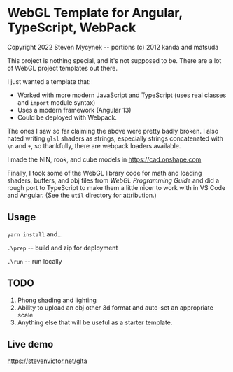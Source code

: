 # WebGL Template for Angular, TypeScript, WebPack

Copyright 2022 Steven Mycynek -- portions (c) 2012 kanda and matsuda

This project is nothing special, and it's not supposed to be.  There are a lot of WebGL project templates out there.

I just wanted a template that:

* Worked with more modern JavaScript and TypeScript (uses real classes
and `import` module syntax)
* Uses a modern framework (Angular 13)
* Could be deployed with Webpack.

The ones I saw so far claiming the above were pretty badly broken.  I also hated
writing `glsl` shaders as strings, especially strings concatenated with `\n` and `+`,
so thankfully, there are webpack loaders available.

I made the NIN, rook, and cube models in https://cad.onshape.com

Finally, I took some of the WebGL library code for math and loading shaders, buffers, and obj files
from  *WebGL Programming Guide*  and did a rough port to TypeScript to make them a little nicer to work with in VS Code and Angular.
(See the `util` directory for attribution.)


## Usage
`yarn install` and...

`.\prep` -- build and zip for deployment

`.\run` -- run locally

## TODO
1.  Phong shading and lighting
2.  Ability to upload an obj other 3d format and auto-set an appropriate scale
3.  Anything else that will be useful as a starter template.

## Live demo
https://stevenvictor.net/glta
